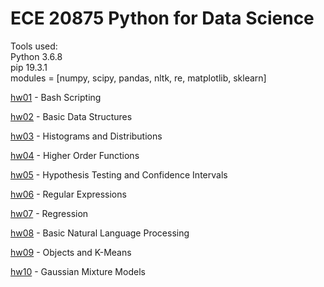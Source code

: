 # ECE 20875 Python for Data Science

Tools used:  
Python 3.6.8  
pip 19.3.1  
modules = [numpy, scipy, pandas, nltk, re, matplotlib, sklearn]  

[hw01](https://github.com/Andrew-Gan/ece-undergrad/tree/master/Python-for-Data-Science/hw01) - Bash Scripting  
  
[hw02](https://github.com/Andrew-Gan/ece-undergrad/tree/master/Python-for-Data-Science/hw02) - Basic Data Structures  
  
[hw03](https://github.com/Andrew-Gan/ece-undergrad/tree/master/Python-for-Data-Science/hw03) - Histograms and Distributions  
  
[hw04](https://github.com/Andrew-Gan/ece-undergrad/tree/master/Python-for-Data-Science/hw04) - Higher Order Functions  
  
[hw05](https://github.com/Andrew-Gan/ece-undergrad/tree/master/Python-for-Data-Science/hw05) - Hypothesis Testing and Confidence Intervals  
  
[hw06](https://github.com/Andrew-Gan/ece-undergrad/tree/master/Python-for-Data-Science/hw06) - Regular Expressions  
  
[hw07](https://github.com/Andrew-Gan/ece-undergrad/tree/master/Python-for-Data-Science/hw07) - Regression  
  
[hw08](https://github.com/Andrew-Gan/ece-undergrad/tree/master/Python-for-Data-Science/hw08) - Basic Natural Language Processing  
  
[hw09](https://github.com/Andrew-Gan/ece-undergrad/tree/master/Python-for-Data-Science/hw09) - Objects and K-Means  
  
[hw10](https://github.com/Andrew-Gan/ece-undergrad/tree/master/Python-for-Data-Science/hw10) - Gaussian Mixture Models
